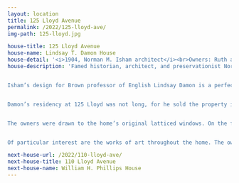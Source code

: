 ```yaml
---
layout: location
title: 125 Lloyd Avenue
permalink: /2022/125-lloyd-ave/
img-path: 125-lloyd.jpg

house-title: 125 Lloyd Avenue
house-name: Lindsay T. Damon House
house-detail: '<i>1904, Norman M. Isham architect</i><br>Owners: Ruth and Mark Guyer'
house-description: 'Famed historian, architect, and preservationist Norman Isham designed this serene adaptation of a Tudor Revival in 1904. Isham, a native of Hartford, Connecticut, attended schools in Providence. He received his undergraduate degree and Master’s in art from Brown University, finishing in 1890. While still a student, Isham began working for the Providence architectural firm of Stone, Carpenter & Willson in 1886. He later worked as head draftsman for the firm of Martin & Hall in 1894. He co-wrote a book with Albert Brown titled Early Rhode Island Houses, published in 1895, marking Isham’s first movement at studying 17th-century colonial architecture. Isham would go on to fully document and analyze the state’s earliest structures. He became the leading expert on the subject, most notably, stone-ender houses.  


Isham’s design for Brown professor of English Lindsay Damon is a perfect blend of the ideals of the architect and his client. With the entrance situated to the side, one approaches the door underneath a semi-circular bracketed hood. There are slight overhangs on each floor, tracing back to the early colonial garrisons that typically included a drop pendant of an acorn or pineapple beneath the overhang.  


Damon’s residency at 125 Lloyd was not long, for he sold the property in 1908 to fellow Brown professor Camillo Von Klenze. By 1916, the house was transferred to Elizabeth O’Keefe. O’Keefe’s husband, Walter, was a physician. Three years later, the house was purchased by Henry Boss, a lawyer, whose office was located at 15 Westminster Street. The house would remain in the Boss family until 1951. After several subsequent owners, the house was purchased by the current owners in 2018.  


The owners were drawn to the home’s original latticed windows. On the front façade is a small medallion with a griffin; a fire-insurance mark used by firefighting companies to identify the houses of their paid subscribers. In the rear of the house is the living room with a central fireplace flanked by bookcases, imitating the inglenook designs of the period. The kitchen was remodeled by the previous owners about a decade ago.  


Of particular interest are the works of art throughout the home. The owner’s father was artist Irving Guyer (1916-2012). Guyer was trained at the Art Students League in New York City, after which he was employed by the Federal Art Project of the WPA for two years. His painting “Mosholu Parkway” won a prize at the New York World’s Fair in 1939. He served in the Army during World War II and then worked as a commercial artist in New York. His artistic output increased through the 1960s, during which he had three gallery shows in New York City. In 1977, while attending an art show at the National Gallery of Art in Washington DC, Guyer saw a major retrospective of Matisse cutouts and was inspired to do a series of semi-abstract California landscapes in the style of the cutouts. He continued painting until his death in 2012, working in a number of styles but mostly with a landscape/nature focus. Guyer’s works are held by the Smithsonian American Art Museum, the Metropolitan Museum of Art, and many other collections. '

next-house-url: /2022/110-lloyd-ave/
next-house-title: 110 Lloyd Avenue
next-house-name: William H. Phillips House
---
```

